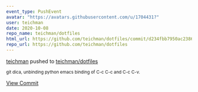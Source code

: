 ```yaml
---
event_type: PushEvent
avatar: "https://avatars.githubusercontent.com/u/1704431?"
user: teichman
date: 2020-10-08
repo_name: teichman/dotfiles
html_url: https://github.com/teichman/dotfiles/commit/d234fbb7950ac23868eed1c07bb6fe7cbb703545
repo_url: https://github.com/teichman/dotfiles
---
```


<a href='https://github.com/teichman' target='_blank'>teichman</a> pushed to <a href='https://github.com/teichman/dotfiles' target='_blank'>teichman/dotfiles</a>

<small>git dica, unbinding python emacs binding of C-c C-c and C-c C-v.</small>

<a href='https://github.com/teichman/dotfiles/commit/d234fbb7950ac23868eed1c07bb6fe7cbb703545' target='_blank'>View Commit</a>